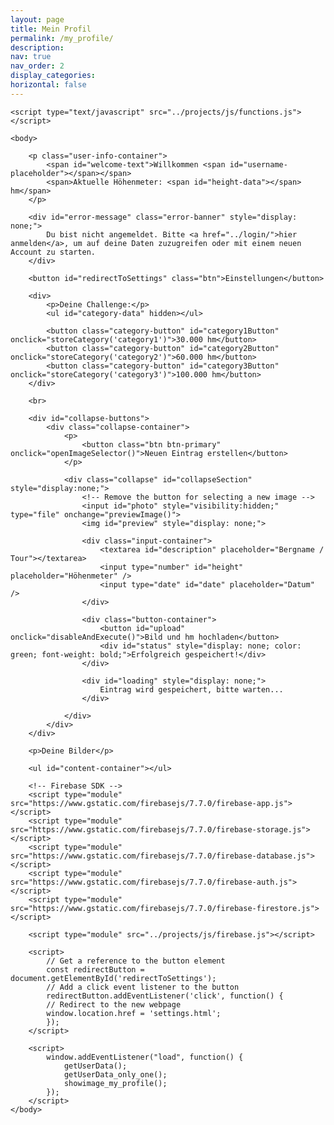 ```yaml
---
layout: page
title: Mein Profil
permalink: /my_profile/
description:
nav: true
nav_order: 2
display_categories:
horizontal: false
---
```


<html>
    <head>
        <title>Firebase Image Upload using HTML and JavaScript</title>
        <link rel="stylesheet" type="text/css" href="../projects/css/style.css">
    </head>

    <script type="text/javascript" src="../projects/js/functions.js"></script>
    
    <body>

        <p class="user-info-container">
            <span id="welcome-text">Willkommen <span id="username-placeholder"></span></span>
            <span>Aktuelle Höhenmeter: <span id="height-data"></span> hm</span>
        </p>

        <div id="error-message" class="error-banner" style="display: none;">
            Du bist nicht angemeldet. Bitte <a href="../login/">hier anmelden</a>, um auf deine Daten zuzugreifen oder mit einem neuen Account zu starten.
        </div>

        <button id="redirectToSettings" class="btn">Einstellungen</button>

        <div>
            <p>Deine Challenge:</p>
            <ul id="category-data" hidden></ul>

            <button class="category-button" id="category1Button" onclick="storeCategory('category1')">30.000 hm</button>
            <button class="category-button" id="category2Button" onclick="storeCategory('category2')">60.000 hm</button>
            <button class="category-button" id="category3Button" onclick="storeCategory('category3')">100.000 hm</button>
        </div>

        <br>

        <div id="collapse-buttons">
            <div class="collapse-container">
                <p>
                    <button class="btn btn-primary" onclick="openImageSelector()">Neuen Eintrag erstellen</button>
                </p>

                <div class="collapse" id="collapseSection" style="display:none;">
                    <!-- Remove the button for selecting a new image -->
                    <input id="photo" style="visibility:hidden;" type="file" onchange="previewImage()">
                    <img id="preview" style="display: none;">

                    <div class="input-container">
                        <textarea id="description" placeholder="Bergname / Tour"></textarea>
                        <input type="number" id="height" placeholder="Höhenmeter" />
                        <input type="date" id="date" placeholder="Datum" />
                    </div>

                    <div class="button-container">
                        <button id="upload" onclick="disableAndExecute()">Bild und hm hochladen</button>
                        <div id="status" style="display: none; color: green; font-weight: bold;">Erfolgreich gespeichert!</div>
                    </div>

                    <div id="loading" style="display: none;">
                        Eintrag wird gespeichert, bitte warten...
                    </div>

                </div>
            </div>
        </div>

        <p>Deine Bilder</p>

        <ul id="content-container"></ul>

        <!-- Firebase SDK -->
        <script type="module" src="https://www.gstatic.com/firebasejs/7.7.0/firebase-app.js"></script>
        <script type="module" src="https://www.gstatic.com/firebasejs/7.7.0/firebase-storage.js"></script>
        <script type="module" src="https://www.gstatic.com/firebasejs/7.7.0/firebase-database.js"></script>
        <script type="module" src="https://www.gstatic.com/firebasejs/7.7.0/firebase-auth.js"></script>
        <script type="module" src="https://www.gstatic.com/firebasejs/7.7.0/firebase-firestore.js"></script>

        <script type="module" src="../projects/js/firebase.js"></script>

        <script>
            // Get a reference to the button element
            const redirectButton = document.getElementById('redirectToSettings');
            // Add a click event listener to the button
            redirectButton.addEventListener('click', function() {
            // Redirect to the new webpage
            window.location.href = 'settings.html';
            });
        </script>

        <script>
            window.addEventListener("load", function() {
                getUserData();
                getUserData_only_one();
                showimage_my_profile();
            });
        </script>
    </body>
</html>